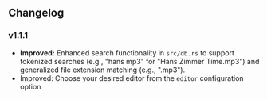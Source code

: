 ## Changelog

### v1.1.1

*   **Improved:** Enhanced search functionality in `src/db.rs` to support tokenized searches (e.g., "hans mp3" for "Hans Zimmer Time.mp3") and generalized file extension matching (e.g., ".mp3").
* Improved: Choose your desired editor from the `editor` configuration option
